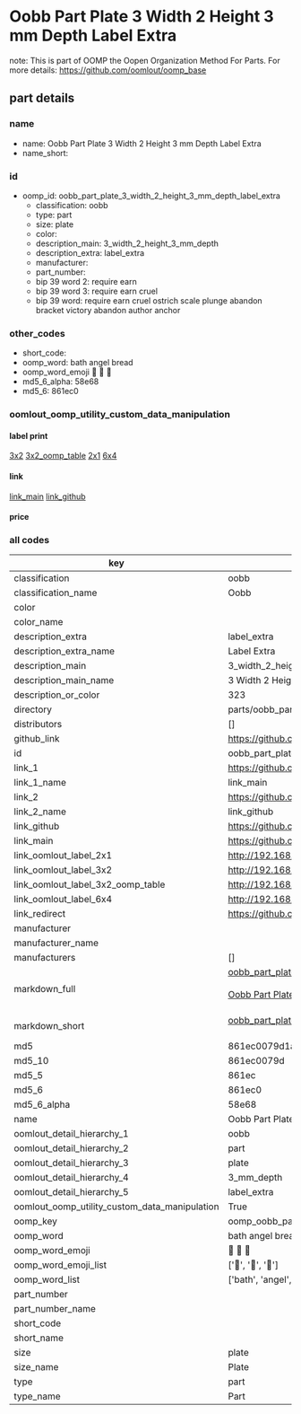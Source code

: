 # Oobb Part Plate 3 Width 2 Height 3 mm Depth Label Extra  

note: This is part of OOMP the Oopen Organization Method For Parts. For more details: https://github.com/oomlout/oomp_base

##  part details
  







### name
* name: Oobb Part Plate 3 Width 2 Height 3 mm Depth Label Extra
* name_short: 
### id
* oomp_id: oobb_part_plate_3_width_2_height_3_mm_depth_label_extra
  * classification: oobb
  * type: part
  * size: plate
  * color: 
  * description_main: 3_width_2_height_3_mm_depth
  * description_extra: label_extra
  * manufacturer: 
  * part_number: 
  * bip 39 word 2: require earn
  * bip 39 word 3: require earn cruel
  * bip 39 word: require earn cruel ostrich scale plunge abandon bracket victory abandon author anchor

### other_codes
* short_code: 
* oomp_word: bath angel bread
* oomp_word_emoji :bath: :angel: :bread:
* md5_6_alpha: 58e68
* md5_6: 861ec0






### oomlout_oomp_utility_custom_data_manipulation
#### label print
[3x2](http://192.168.1.245:1112/?label=oomp%2058e68)
[3x2_oomp_table](http://192.168.1.108:1112/?label=oomp%2058e68)
[2x1](http://192.168.1.242:1112/?label=oomp%2058e68)
[6x4](http://192.168.1.55:1112/?label=oomp%2058e68)    

#### link

[link_main](https://github.com/oomlout/oomlout_oomp_version_1_messy/tree/main/parts/oobb_part_plate_3_width_2_height_3_mm_depth_label_extra) [link_github](https://github.com/oomlout/oomlout_oomp_version_1_messy/tree/main/parts/oobb_part_plate_3_width_2_height_3_mm_depth_label_extra)                             

#### price







### all codes 
| key | value |  
| --- | --- |  
| classification | oobb |  
| classification_name | Oobb |  
| color |  |  
| color_name |  |  
| description_extra | label_extra |  
| description_extra_name | Label Extra |  
| description_main | 3_width_2_height_3_mm_depth |  
| description_main_name | 3 Width 2 Height 3 mm Depth |  
| description_or_color | 323 |  
| directory | parts/oobb_part_plate_3_width_2_height_3_mm_depth_label_extra |  
| distributors | [] |  
| github_link | https://github.com/oomlout/oomlout_oomp_part_src/tree/main/parts/oobb_part_plate_3_width_2_height_3_mm_depth_label_extra |  
| id | oobb_part_plate_3_width_2_height_3_mm_depth_label_extra |  
| link_1 | https://github.com/oomlout/oomlout_oomp_version_1_messy/tree/main/parts/oobb_part_plate_3_width_2_height_3_mm_depth_label_extra |  
| link_1_name | link_main |  
| link_2 | https://github.com/oomlout/oomlout_oomp_version_1_messy/tree/main/parts/oobb_part_plate_3_width_2_height_3_mm_depth_label_extra |  
| link_2_name | link_github |  
| link_github | https://github.com/oomlout/oomlout_oomp_version_1_messy/tree/main/parts/oobb_part_plate_3_width_2_height_3_mm_depth_label_extra |  
| link_main | https://github.com/oomlout/oomlout_oomp_version_1_messy/tree/main/parts/oobb_part_plate_3_width_2_height_3_mm_depth_label_extra |  
| link_oomlout_label_2x1 | http://192.168.1.242:1112/?label=oomp%2058e68 |  
| link_oomlout_label_3x2 | http://192.168.1.245:1112/?label=oomp%2058e68 |  
| link_oomlout_label_3x2_oomp_table | http://192.168.1.108:1112/?label=oomp%2058e68 |  
| link_oomlout_label_6x4 | http://192.168.1.55:1112/?label=oomp%2058e68 |  
| link_redirect | https://github.com/oomlout/oomlout_oomp_version_1_messy/tree/main/parts/oobb_part_plate_3_width_2_height_3_mm_depth_label_extra |  
| manufacturer |  |  
| manufacturer_name |  |  
| manufacturers | [] |  
| markdown_full | [oobb_part_plate_3_width_2_height_3_mm_depth_label_extra](none)<br>[](none)<br>[Oobb Part Plate 3 Width 2 Height 3 Mm Depth Label Extra](none)<br><br> |  
| markdown_short | [oobb_part_plate_3_width_2_height_3_mm_depth_label_extra](none)<br><br> |  
| md5 | 861ec0079d1ac0029be009ce691155b8 |  
| md5_10 | 861ec0079d |  
| md5_5 | 861ec |  
| md5_6 | 861ec0 |  
| md5_6_alpha | 58e68 |  
| name | Oobb Part Plate 3 Width 2 Height 3 mm Depth Label Extra |  
| oomlout_detail_hierarchy_1 | oobb |  
| oomlout_detail_hierarchy_2 | part |  
| oomlout_detail_hierarchy_3 | plate |  
| oomlout_detail_hierarchy_4 | 3_mm_depth |  
| oomlout_detail_hierarchy_5 | label_extra |  
| oomlout_oomp_utility_custom_data_manipulation | True |  
| oomp_key | oomp_oobb_part_plate_3_width_2_height_3_mm_depth_label_extra |  
| oomp_word | bath angel bread |  
| oomp_word_emoji | :bath: :angel: :bread: |  
| oomp_word_emoji_list | [':bath:', ':angel:', ':bread:'] |  
| oomp_word_list | ['bath', 'angel', 'bread'] |  
| part_number |  |  
| part_number_name |  |  
| short_code |  |  
| short_name |  |  
| size | plate |  
| size_name | Plate |  
| type | part |  
| type_name | Part |  
